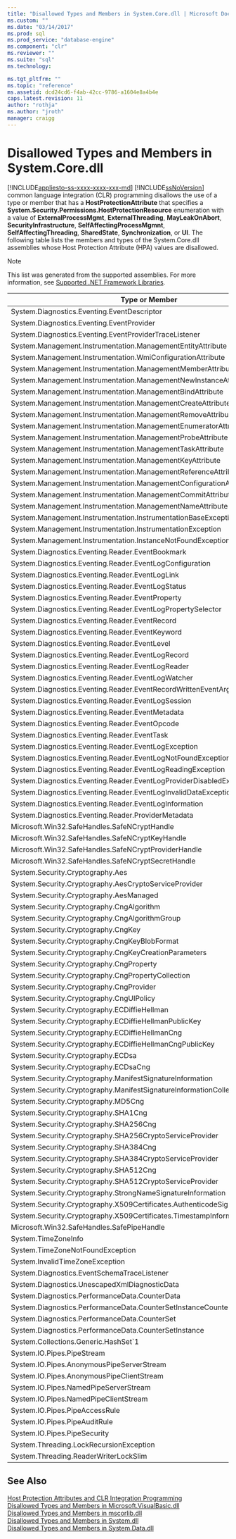 ```yaml
---
title: "Disallowed Types and Members in System.Core.dll | Microsoft Docs"
ms.custom: ""
ms.date: "03/14/2017"
ms.prod: sql
ms.prod_service: "database-engine"
ms.component: "clr"
ms.reviewer: ""
ms.suite: "sql"
ms.technology: 

ms.tgt_pltfrm: ""
ms.topic: "reference"
ms.assetid: dcd24cd6-f4ab-42cc-9786-a1604e8a4b4e
caps.latest.revision: 11
author: "rothja"
ms.author: "jroth"
manager: craigg
---
```

# Disallowed Types and Members in System.Core.dll
[!INCLUDE[appliesto-ss-xxxx-xxxx-xxx-md](../../includes/appliesto-ss-xxxx-xxxx-xxx-md.md)]
  [!INCLUDE[ssNoVersion](../../includes/ssnoversion-md.md)] common language integration (CLR) programming disallows the use of a type or member that has a **HostProtectionAttribute** that specifies a **System.Security.Permissions.HostProtectionResource** enumeration with a value of **ExternalProcessMgmt**, **ExternalThreading**, **MayLeakOnAbort**, **SecurityInfrastructure**, **SelfAffectingProcessMgmnt**, **SelfAffectingThreading**, **SharedState**, **Synchronization**, or **UI**. The following table lists the members and types of the System.Core.dll assemblies whose Host Protection Attribute (HPA) values are disallowed.  
  
> [!NOTE]  
>  This list was generated from the supported assemblies. For more information, see [Supported .NET Framework Libraries](../../relational-databases/clr-integration/database-objects/supported-net-framework-libraries.md).  
  
|Type or Member|HPA Value(s)|  
|--------------------|--------------------|  
|System.Diagnostics.Eventing.EventDescriptor|MayLeakOnAbort|  
|System.Diagnostics.Eventing.EventProvider|MayLeakOnAbort|  
|System.Diagnostics.Eventing.EventProviderTraceListener|MayLeakOnAbort|  
|System.Management.Instrumentation.ManagementEntityAttribute|MayLeakOnAbort|  
|System.Management.Instrumentation.WmiConfigurationAttribute|MayLeakOnAbort|  
|System.Management.Instrumentation.ManagementMemberAttribute|MayLeakOnAbort|  
|System.Management.Instrumentation.ManagementNewInstanceAttribute|MayLeakOnAbort|  
|System.Management.Instrumentation.ManagementBindAttribute|MayLeakOnAbort|  
|System.Management.Instrumentation.ManagementCreateAttribute|MayLeakOnAbort|  
|System.Management.Instrumentation.ManagementRemoveAttribute|MayLeakOnAbort|  
|System.Management.Instrumentation.ManagementEnumeratorAttribute|MayLeakOnAbort|  
|System.Management.Instrumentation.ManagementProbeAttribute|MayLeakOnAbort|  
|System.Management.Instrumentation.ManagementTaskAttribute|MayLeakOnAbort|  
|System.Management.Instrumentation.ManagementKeyAttribute|MayLeakOnAbort|  
|System.Management.Instrumentation.ManagementReferenceAttribute|MayLeakOnAbort|  
|System.Management.Instrumentation.ManagementConfigurationAttribute|MayLeakOnAbort|  
|System.Management.Instrumentation.ManagementCommitAttribute|MayLeakOnAbort|  
|System.Management.Instrumentation.ManagementNameAttribute|MayLeakOnAbort|  
|System.Management.Instrumentation.InstrumentationBaseException|MayLeakOnAbort|  
|System.Management.Instrumentation.InstrumentationException|MayLeakOnAbort|  
|System.Management.Instrumentation.InstanceNotFoundException|MayLeakOnAbort|  
|System.Diagnostics.Eventing.Reader.EventBookmark|MayLeakOnAbort|  
|System.Diagnostics.Eventing.Reader.EventLogConfiguration|MayLeakOnAbort|  
|System.Diagnostics.Eventing.Reader.EventLogLink|MayLeakOnAbort|  
|System.Diagnostics.Eventing.Reader.EventLogStatus|MayLeakOnAbort|  
|System.Diagnostics.Eventing.Reader.EventProperty|MayLeakOnAbort|  
|System.Diagnostics.Eventing.Reader.EventLogPropertySelector|MayLeakOnAbort|  
|System.Diagnostics.Eventing.Reader.EventRecord|MayLeakOnAbort|  
|System.Diagnostics.Eventing.Reader.EventKeyword|MayLeakOnAbort|  
|System.Diagnostics.Eventing.Reader.EventLevel|MayLeakOnAbort|  
|System.Diagnostics.Eventing.Reader.EventLogRecord|MayLeakOnAbort|  
|System.Diagnostics.Eventing.Reader.EventLogReader|MayLeakOnAbort|  
|System.Diagnostics.Eventing.Reader.EventLogWatcher|MayLeakOnAbort|  
|System.Diagnostics.Eventing.Reader.EventRecordWrittenEventArgs|MayLeakOnAbort|  
|System.Diagnostics.Eventing.Reader.EventLogSession|MayLeakOnAbort|  
|System.Diagnostics.Eventing.Reader.EventMetadata|MayLeakOnAbort|  
|System.Diagnostics.Eventing.Reader.EventOpcode|MayLeakOnAbort|  
|System.Diagnostics.Eventing.Reader.EventTask|MayLeakOnAbort|  
|System.Diagnostics.Eventing.Reader.EventLogException|MayLeakOnAbort|  
|System.Diagnostics.Eventing.Reader.EventLogNotFoundException|MayLeakOnAbort|  
|System.Diagnostics.Eventing.Reader.EventLogReadingException|MayLeakOnAbort|  
|System.Diagnostics.Eventing.Reader.EventLogProviderDisabledException|MayLeakOnAbort|  
|System.Diagnostics.Eventing.Reader.EventLogInvalidDataException|MayLeakOnAbort|  
|System.Diagnostics.Eventing.Reader.EventLogInformation|MayLeakOnAbort|  
|System.Diagnostics.Eventing.Reader.ProviderMetadata|MayLeakOnAbort|  
|Microsoft.Win32.SafeHandles.SafeNCryptHandle|MayLeakOnAbort|  
|Microsoft.Win32.SafeHandles.SafeNCryptKeyHandle|MayLeakOnAbort|  
|Microsoft.Win32.SafeHandles.SafeNCryptProviderHandle|MayLeakOnAbort|  
|Microsoft.Win32.SafeHandles.SafeNCryptSecretHandle|MayLeakOnAbort|  
|System.Security.Cryptography.Aes|MayLeakOnAbort|  
|System.Security.Cryptography.AesCryptoServiceProvider|MayLeakOnAbort|  
|System.Security.Cryptography.AesManaged|MayLeakOnAbort|  
|System.Security.Cryptography.CngAlgorithm|MayLeakOnAbort|  
|System.Security.Cryptography.CngAlgorithmGroup|MayLeakOnAbort|  
|System.Security.Cryptography.CngKey|MayLeakOnAbort|  
|System.Security.Cryptography.CngKeyBlobFormat|MayLeakOnAbort|  
|System.Security.Cryptography.CngKeyCreationParameters|MayLeakOnAbort|  
|System.Security.Cryptography.CngProperty|MayLeakOnAbort|  
|System.Security.Cryptography.CngPropertyCollection|MayLeakOnAbort|  
|System.Security.Cryptography.CngProvider|MayLeakOnAbort|  
|System.Security.Cryptography.CngUIPolicy|MayLeakOnAbort|  
|System.Security.Cryptography.ECDiffieHellman|MayLeakOnAbort|  
|System.Security.Cryptography.ECDiffieHellmanPublicKey|MayLeakOnAbort|  
|System.Security.Cryptography.ECDiffieHellmanCng|MayLeakOnAbort|  
|System.Security.Cryptography.ECDiffieHellmanCngPublicKey|MayLeakOnAbort|  
|System.Security.Cryptography.ECDsa|MayLeakOnAbort|  
|System.Security.Cryptography.ECDsaCng|MayLeakOnAbort|  
|System.Security.Cryptography.ManifestSignatureInformation|MayLeakOnAbort|  
|System.Security.Cryptography.ManifestSignatureInformationCollection|MayLeakOnAbort|  
|System.Security.Cryptography.MD5Cng|MayLeakOnAbort|  
|System.Security.Cryptography.SHA1Cng|MayLeakOnAbort|  
|System.Security.Cryptography.SHA256Cng|MayLeakOnAbort|  
|System.Security.Cryptography.SHA256CryptoServiceProvider|MayLeakOnAbort|  
|System.Security.Cryptography.SHA384Cng|MayLeakOnAbort|  
|System.Security.Cryptography.SHA384CryptoServiceProvider|MayLeakOnAbort|  
|System.Security.Cryptography.SHA512Cng|MayLeakOnAbort|  
|System.Security.Cryptography.SHA512CryptoServiceProvider|MayLeakOnAbort|  
|System.Security.Cryptography.StrongNameSignatureInformation|MayLeakOnAbort|  
|System.Security.Cryptography.X509Certificates.AuthenticodeSignatureInformation|MayLeakOnAbort|  
|System.Security.Cryptography.X509Certificates.TimestampInformation|MayLeakOnAbort|  
|Microsoft.Win32.SafeHandles.SafePipeHandle|MayLeakOnAbort|  
|System.TimeZoneInfo|MayLeakOnAbort|  
|System.TimeZoneNotFoundException|MayLeakOnAbort|  
|System.InvalidTimeZoneException|MayLeakOnAbort|  
|System.Diagnostics.EventSchemaTraceListener|MayLeakOnAbort|  
|System.Diagnostics.UnescapedXmlDiagnosticData|MayLeakOnAbort|  
|System.Diagnostics.PerformanceData.CounterData|MayLeakOnAbort|  
|System.Diagnostics.PerformanceData.CounterSetInstanceCounterDataSet|MayLeakOnAbort|  
|System.Diagnostics.PerformanceData.CounterSet|MayLeakOnAbort|  
|System.Diagnostics.PerformanceData.CounterSetInstance|MayLeakOnAbort|  
|System.Collections.Generic.HashSet`1|MayLeakOnAbort|  
|System.IO.Pipes.PipeStream|MayLeakOnAbort|  
|System.IO.Pipes.AnonymousPipeServerStream|MayLeakOnAbort|  
|System.IO.Pipes.AnonymousPipeClientStream|MayLeakOnAbort|  
|System.IO.Pipes.NamedPipeServerStream|MayLeakOnAbort|  
|System.IO.Pipes.NamedPipeClientStream|MayLeakOnAbort|  
|System.IO.Pipes.PipeAccessRule|MayLeakOnAbort|  
|System.IO.Pipes.PipeAuditRule|MayLeakOnAbort|  
|System.IO.Pipes.PipeSecurity|MayLeakOnAbort|  
|System.Threading.LockRecursionException|MayLeakOnAbort|  
|System.Threading.ReaderWriterLockSlim|MayLeakOnAbort|  
  
## See Also  
 [Host Protection Attributes and CLR Integration Programming](../../relational-databases/clr-integration-security-host-protection-attributes/host-protection-attributes-and-clr-integration-programming.md)   
 [Disallowed Types and Members in Microsoft.VisualBasic.dll](../../relational-databases/clr-integration-security-host-protection-attributes/disallowed-types-and-members-in-microsoft-visualbasic-dll.md)   
 [Disallowed Types and Members in mscorlib.dll](../../relational-databases/clr-integration-security-host-protection-attributes/disallowed-types-and-members-in-mscorlib-dll.md)   
 [Disallowed Types and Members in System.dll](../../relational-databases/clr-integration-security-host-protection-attributes/disallowed-types-and-members-in-system-dll.md)   
 [Disallowed Types and Members in System.Data.dll](../../relational-databases/clr-integration-security-host-protection-attributes/disallowed-types-and-members-in-system-data-dll.md)  
  
  

